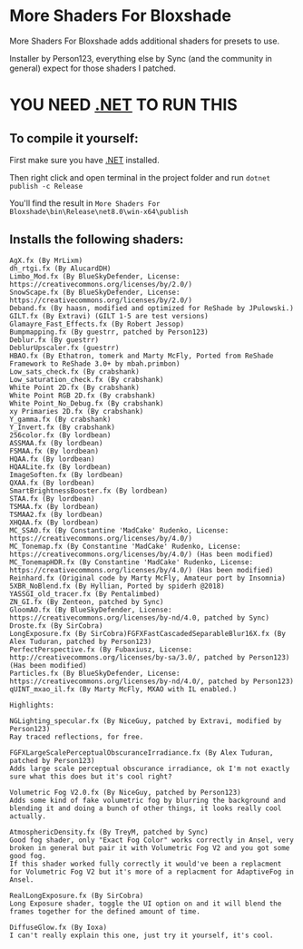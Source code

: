 # More Shaders For Bloxshade
More Shaders For Bloxshade adds additional shaders for presets to use.

Installer by Person123, everything else by Sync (and the community in general) expect for those shaders I patched.

# YOU NEED [.NET](https://dotnet.microsoft.com/en-us/download) TO RUN THIS


## To compile it yourself:

First make sure you have [.NET](https://dotnet.microsoft.com/en-us/download) installed.

Then right click and open terminal in the project folder and run `dotnet publish -c Release`

You'll find the result in `More Shaders For Bloxshade\bin\Release\net8.0\win-x64\publish`


## Installs the following shaders:


```
AgX.fx (By MrLixm)
dh_rtgi.fx (By AlucardDH)
Limbo_Mod.fx (By BlueSkyDefender, License: https://creativecommons.org/licenses/by/2.0/)
SnowScape.fx (By BlueSkyDefender, License: https://creativecommons.org/licenses/by/2.0/)
Deband.fx (By haasn, modified and optimized for ReShade by JPulowski.)
GILT.fx (By Extravi) (GILT 1-5 are test versions)
Glamayre_Fast_Effects.fx (By Robert Jessop)
Bumpmapping.fx (By guestrr, patched by Person123)
Deblur.fx (By guestrr)
DeblurUpscaler.fx (guestrr)
HBAO.fx (By Ethatron, tomerk and Marty McFly, Ported from ReShade Framework to ReShade 3.0+ by mbah.primbon)
Low_sats_check.fx (By crabshank)
Low_saturation_check.fx (By crabshank)
White Point 2D.fx (By crabshank)
White Point RGB 2D.fx (By crabshank)
White Point_No_Debug.fx (By crabshank)
xy Primaries 2D.fx (By crabshank)
Y_gamma.fx (By crabshank)
Y_Invert.fx (By crabshank)
256color.fx (By lordbean)
ASSMAA.fx (By lordbean)
FSMAA.fx (By lordbean)
HQAA.fx (By lordbean)
HQAALite.fx (By lordbean)
ImageSoften.fx (By lordbean)
QXAA.fx (By lordbean)
SmartBrightnessBooster.fx (By lordbean)
STAA.fx (By lordbean)
TSMAA.fx (By lordbean)
TSMAA2.fx (By lordbean)
XHQAA.fx (By lordbean)
MC_SSAO.fx (By Constantine 'MadCake' Rudenko, License: https://creativecommons.org/licenses/by/4.0/)
MC_Tonemap.fx (By Constantine 'MadCake' Rudenko, License: https://creativecommons.org/licenses/by/4.0/) (Has been modified)
MC_TonemapHDR.fx (By Constantine 'MadCake' Rudenko, License: https://creativecommons.org/licenses/by/4.0/) (Has been modified)
Reinhard.fx (Original code by Marty McFly, Amateur port by Insomnia)
5XBR_NoBlend.fx (By Hyllian, Ported by spiderh @2018)
YASSGI_old_tracer.fx (By Pentalimbed)
ZN_GI.fx (By Zenteon, patched by Sync)
GloomAO.fx (By BlueSkyDefender, License: https://creativecommons.org/licenses/by-nd/4.0, patched by Sync)
Droste.fx (By SirCobra)
LongExposure.fx (By SirCobra)FGFXFastCascadedSeparableBlur16X.fx (By Alex Tuduran, patched by Person123)
PerfectPerspective.fx (By Fubaxiusz, License: http://creativecommons.org/licenses/by-sa/3.0/, patched by Person123) (Has been modified)
Particles.fx (By BlueSkyDefender, License: https://creativecommons.org/licenses/by-nd/4.0/, patched by Person123)
qUINT_mxao_il.fx (By Marty McFly, MXAO with IL enabled.)

Highlights:

NGLighting_specular.fx (By NiceGuy, patched by Extravi, modified by Person123)
Ray traced reflections, for free.

FGFXLargeScalePerceptualObscuranceIrradiance.fx (By Alex Tuduran, patched by Person123)
Adds large scale perceptual obscurance irradiance, ok I'm not exactly sure what this does but it's cool right?

Volumetric Fog V2.0.fx (By NiceGuy, patched by Person123)
Adds some kind of fake volumetric fog by blurring the background and blending it and doing a bunch of other things, it looks really cool actually.

AtmosphericDensity.fx (By TreyM, patched by Sync)
Good fog shader, only "Exact Fog Color" works correctly in Ansel, very broken in general but pair it with Volumetric Fog V2 and you got some good fog.
If this shader worked fully correctly it would've been a replacment for Volumetric Fog V2 but it's more of a replacment for AdaptiveFog in Ansel.

RealLongExposure.fx (By SirCobra)
Long Exposure shader, toggle the UI option on and it will blend the frames together for the defined amount of time.

DiffuseGlow.fx (By Ioxa)
I can't really explain this one, just try it yourself, it's cool.
```
